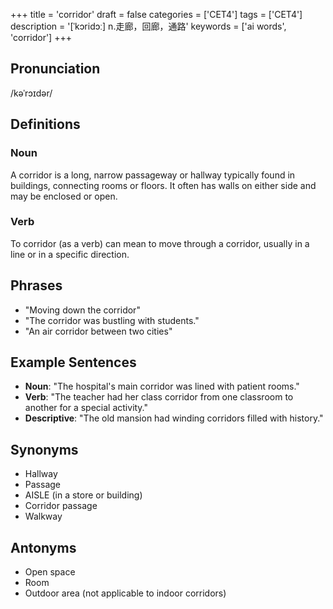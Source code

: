 +++
title = 'corridor'
draft = false
categories = ['CET4']
tags = ['CET4']
description = '[ˈkɔridɔː] n.走廊，回廊，通路'
keywords = ['ai words', 'corridor']
+++

## Pronunciation
/kəˈrɔɪdər/

## Definitions
### Noun
A corridor is a long, narrow passageway or hallway typically found in buildings, connecting rooms or floors. It often has walls on either side and may be enclosed or open.

### Verb
To corridor (as a verb) can mean to move through a corridor, usually in a line or in a specific direction.

## Phrases
- "Moving down the corridor"
- "The corridor was bustling with students."
- "An air corridor between two cities"

## Example Sentences
- **Noun**: "The hospital's main corridor was lined with patient rooms."
- **Verb**: "The teacher had her class corridor from one classroom to another for a special activity."
- **Descriptive**: "The old mansion had winding corridors filled with history."

## Synonyms
- Hallway
- Passage
- AISLE (in a store or building)
- Corridor passage
- Walkway

## Antonyms
- Open space
- Room
- Outdoor area (not applicable to indoor corridors)
